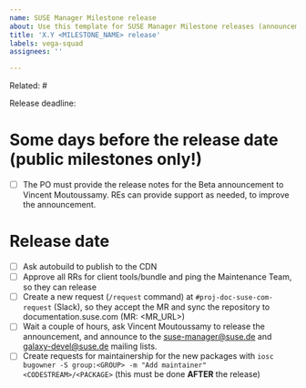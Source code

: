```yaml
---
name: SUSE Manager Milestone release
about: Use this template for SUSE Manager Milestone releases (announcements)
title: 'X.Y <MILESTONE_NAME> release'
labels: vega-squad
assignees: ''

---
```


Related: #

Release deadline:

# Some days before the release date (public milestones only!)

- [ ] The PO must provide the release notes for the Beta announcement to Vincent Moutoussamy. REs can provide support as needed, to improve the announcement.

# Release date
- [ ] Ask autobuild to publish to the CDN
- [ ] Approve all RRs for client tools/bundle and ping the Maintenance Team, so they can release
- [ ] Create a new request (`/request` command) at `#proj-doc-suse-com-request` (Slack), so they accept the MR and sync the repository to documentation.suse.com (MR: <MR_URL>)
- [ ] Wait a couple of hours, ask Vincent Moutoussamy to release the announcement, and announce to the suse-manager@suse.de and galaxy-devel@suse.de mailing lists.
- [ ] Create requests for maintainership for the new packages with `iosc bugowner -S group:<GROUP> -m "Add maintainer" <CODESTREAM>/<PACKAGE>` (this must be done **AFTER** the release)
